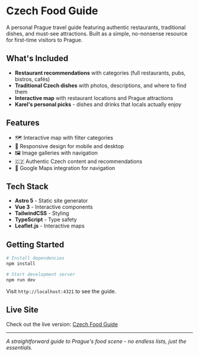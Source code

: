# Czech Food Guide

A personal Prague travel guide featuring authentic restaurants, traditional dishes, and must-see attractions. Built as a simple, no-nonsense resource for first-time visitors to Prague.

## What's Included

- **Restaurant recommendations** with categories (full restaurants, pubs, bistros, cafés)
- **Traditional Czech dishes** with photos, descriptions, and where to find them
- **Interactive map** with restaurant locations and Prague attractions
- **Karel's personal picks** - dishes and drinks that locals actually enjoy

## Features

- 🗺️ Interactive map with filter categories
- 📱 Responsive design for mobile and desktop
- 🖼️ Image galleries with navigation
- 🇨🇿 Authentic Czech content and recommendations
- 📍 Google Maps integration for navigation

## Tech Stack

- **Astro 5** - Static site generator
- **Vue 3** - Interactive components
- **TailwindCSS** - Styling
- **TypeScript** - Type safety
- **Leaflet.js** - Interactive maps

## Getting Started

```bash
# Install dependencies
npm install

# Start development server
npm run dev
```

Visit `http://localhost:4321` to see the guide.

## Live Site

Check out the live version: [Czech Food Guide](https://czech-guide-lpzbrsixe-karel-cancaras-projects.vercel.app)

---

*A straightforward guide to Prague's food scene - no endless lists, just the essentials.*